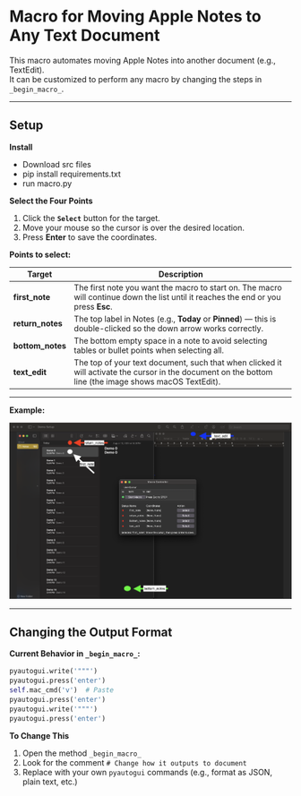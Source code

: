 # Macro for Moving Apple Notes to Any Text Document
This macro automates moving Apple Notes into another document (e.g., TextEdit).  
It can be customized to perform any macro by changing the steps in `_begin_macro_`.

---

## Setup
**Install**
- Download src files
- pip install requirements.txt
- run macro.py

**Select the Four Points**

1. Click the **`Select`** button for the target.
2. Move your mouse so the cursor is over the desired location.
3. Press **Enter** to save the coordinates.

**Points to select:**

| Target         | Description |
|----------------|-------------|
| **first_note** | The first note you want the macro to start on. The macro will continue down the list until it reaches the end or you press **Esc**. |
| **return_notes** | The top label in Notes (e.g., **Today** or **Pinned**) — this is double-clicked so the down arrow works correctly. |
| **bottom_notes** | The bottom empty space in a note to avoid selecting tables or bullet points when selecting all. |
| **text_edit** | The top of your text document, such that when clicked it will activate the cursor in the document on the bottom line (the image shows macOS TextEdit). |

---

**Example:**

![Demo Setup](instructionImages/Demo%20Setup.png)

---

## Changing the Output Format

**Current Behavior in `_begin_macro_`:**
```python
pyautogui.write('"""')
pyautogui.press('enter')
self.mac_cmd('v')  # Paste
pyautogui.press('enter')
pyautogui.write('"""')
pyautogui.press('enter')
```

**To Change This**
1. Open the method `_begin_macro_`
2. Look for the comment `# Change how it outputs to document`
3. Replace with your own `pyautogui` commands (e.g., format as JSON, plain text, etc.)
